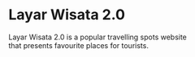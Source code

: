 # Layar Wisata 2.0

Layar Wisata 2.0 is a popular travelling spots website  
that presents favourite places for tourists.
